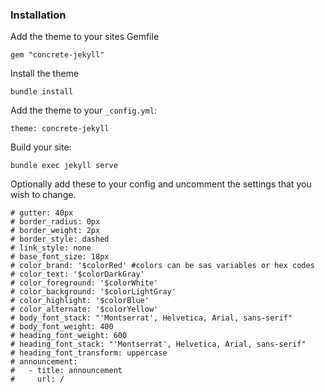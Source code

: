 ### Installation
Add the theme to your sites Gemfile

`gem "concrete-jekyll"`

Install the theme

`bundle install`

Add the theme to your `_config.yml`:

`theme: concrete-jekyll`

Build your site:

`bundle exec jekyll serve`

Optionally add these to your config and uncomment the settings that you wish to change.
```
# gutter: 40px
# border_radius: 0px
# border_weight: 2px
# border_style: dashed
# link_style: none
# base_font_size: 18px
# color_brand: '$colorRed' #colors can be sas variables or hex codes
# color_text: '$colorDarkGray'
# color_foreground: '$colorWhite'
# color_background: '$colorLightGray'
# color_highlight: '$colorBlue'
# color_alternate: '$colorYellow'
# body_font_stack: "'Montserrat', Helvetica, Arial, sans-serif"
# body_font_weight: 400
# heading_font_weight: 600
# heading_font_stack: "'Montserrat', Helvetica, Arial, sans-serif"
# heading_font_transform: uppercase
# announcement:
#   - title: announcement
#     url: /

```
